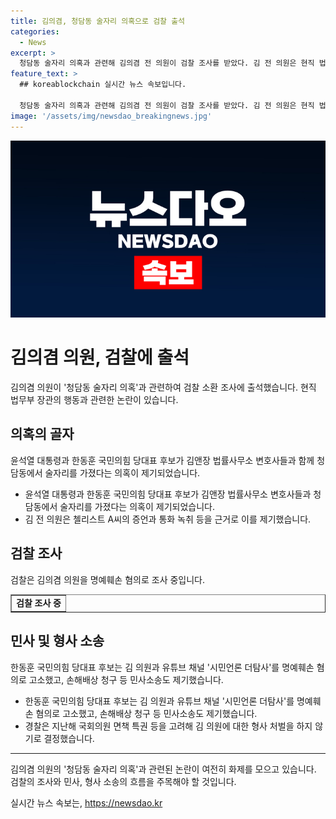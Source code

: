 ```yaml
---
title: 김의겸, 청담동 술자리 의혹으로 검찰 출석
categories:
  - News
excerpt: >
  청담동 술자리 의혹과 관련해 김의겸 전 의원이 검찰 조사를 받았다. 김 전 의원은 현직 법무부 장관과의 관련성을 강조하며, 유튜브 매체를 통해 관련 의혹을 제기한 바 있다. 그러나 해당 의혹에 대한 증거가 부족한 것으로 밝혀졌고, 이에 한 후보는 김 전 의원을 명예훼손 혐의로 고소했다. 경찰은 김 전 의원을 공소권 없음으로 결정하였으나, 더탐사 관계자들은 검찰에 이를 넘겼다.
feature_text: >
  ## koreablockchain 실시간 뉴스 속보입니다.

  청담동 술자리 의혹과 관련해 김의겸 전 의원이 검찰 조사를 받았다. 김 전 의원은 현직 법무부 장관과의 관련성을 강조하며, 유튜브 매체를 통해 관련 의혹을 제기한 바 있다. 그러나 해당 의혹에 대한 증거가 부족한 것으로 밝혀졌고, 이에 한 후보는 김 전 의원을 명예훼손 혐의로 고소했다. 경찰은 김 전 의원을 공소권 없음으로 결정하였으나, 더탐사 관계자들은 검찰에 이를 넘겼다.
image: '/assets/img/newsdao_breakingnews.jpg'
---
```


<p><img src="/assets/img/newsdao_breakingnews.jpg" alt="koreablockchain 속보" /></p>

<h1>김의겸 의원, 검찰에 출석</h1>

<p data-ke-size="size16">김의겸 의원이 '청담동 술자리 의혹'과 관련하여 검찰 소환 조사에 출석했습니다. 현직 법무부 장관의 행동과 관련한 논란이 있습니다.</p>

<h2 data-ke-size="size26">의혹의 골자</h2>

<p data-ke-size="size16">윤석열 대통령과 한동훈 국민의힘 당대표 후보가 김앤장 법률사무소 변호사들과 함께 청담동에서 술자리를 가졌다는 의혹이 제기되었습니다.</p>

<ul>
  <li>윤석열 대통령과 한동훈 국민의힘 당대표 후보가 김앤장 법률사무소 변호사들과 청담동에서 술자리를 가졌다는 의혹이 제기되었습니다.</li>
  <li>김 전 의원은 첼리스트 A씨의 증언과 통화 녹취 등을 근거로 이를 제기했습니다.</li>
</ul>

<h2 data-ke-size="size26">검찰 조사</h2>

<p data-ke-size="size16">검찰은 김의겸 의원을 명예훼손 혐의로 조사 중입니다.</p>

<table style="width: 100%;" border="1">
  <tbody>
    <tr><td style="text-align: center; height: 17px;"><b>검찰 조사 중</b></td></tr>
  </tbody>
</table>

<h2 data-ke-size="size26">민사 및 형사 소송</h2>

<p data-ke-size="size16">한동훈 국민의힘 당대표 후보는 김 의원과 유튜브 채널 '시민언론 더탐사'를 명예훼손 혐의로 고소했고, 손해배상 청구 등 민사소송도 제기했습니다.</p>

<ul>
  <li>한동훈 국민의힘 당대표 후보는 김 의원과 유튜브 채널 '시민언론 더탐사'를 명예훼손 혐의로 고소했고, 손해배상 청구 등 민사소송도 제기했습니다.</li>
  <li>경찰은 지난해 국회의원 면책 특권 등을 고려해 김 의원에 대한 형사 처벌을 하지 않기로 결정했습니다.</li>
</ul>

<hr>

<p data-ke-size="size16">김의겸 의원의 '청담동 술자리 의혹'과 관련된 논란이 여전히 화제를 모으고 있습니다. 검찰의 조사와 민사, 형사 소송의 흐름을 주목해야 할 것입니다.</p>
실시간 뉴스 속보는, <a href="https://newsdao.kr" rel="dofollow">https://newsdao.kr</a>


